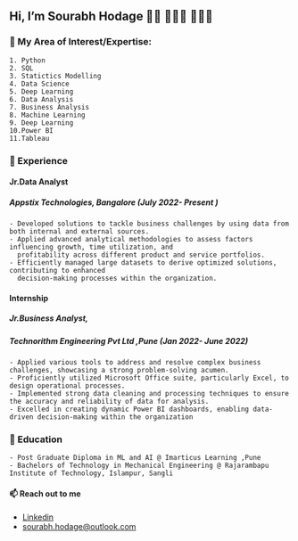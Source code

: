 Hi, I’m Sourabh Hodage 👋🏼 👨🏽‍🎓 👨🏽‍💻
-------

### 🌱 My Area of Interest/Expertise:
    1. Python
    2. SQL 
    3. Statictics Modelling 
    4. Data Science
    5. Deep Learning
    6. Data Analysis 
    7. Business Analysis 
    8. Machine Learning 
    9. Deep Learning 
    10.Power BI
    11.Tableau 

### 💼 Experience 
#### Jr.Data Analyst
##### Appstix Technologies, Bangalore (July 2022- Present )
```
- Developed solutions to tackle business challenges by using data from both internal and external sources.
- Applied advanced analytical methodologies to assess factors influencing growth, time utilization, and 
  profitability across different product and service portfolios.
- Efficiently managed large datasets to derive optimized solutions, contributing to enhanced 
  decision-making processes within the organization.
```

#### Internship
##### Jr.Business Analyst,
##### Technorithm Engineering Pvt Ltd ,Pune (Jan 2022- June 2022)
```
- Applied various tools to address and resolve complex business challenges, showcasing a strong problem-solving acumen.
- Proficiently utilized Microsoft Office suite, particularly Excel, to design operational processes.
- Implemented strong data cleaning and processing techniques to ensure the accuracy and reliability of data for analysis.
- Excelled in creating dynamic Power BI dashboards, enabling data-driven decision-making within the organization
```

### 🏫 Education
```
- Post Graduate Diploma in ML and AI @ Imarticus Learning ,Pune 
- Bachelors of Technology in Mechanical Engineering @ Rajarambapu Institute of Technology, Islampur, Sangli
```

#### 📫 Reach out to me
- [Linkedin](https://www.linkedin.com/in/sourabh-hodage/)
- sourabh.hodage@outlook.com


